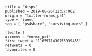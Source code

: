 ```
title = "Wisps"
published = 2019-08-26T12:57:06Z
origin = "twitter-norms_ps4"
type = "tweet"
tag = [ "ps4share", "surviving-mars",]

[twitter]
account = "norms_ps4"
first_tweet = "1165971430753939456"
retweets = 0
favourites = 0
```

<p class='image'><img src='https://mnf.m17s.net/2019/08/26/EC5c1elXsAAYigi.jpg' alt=''></p>

